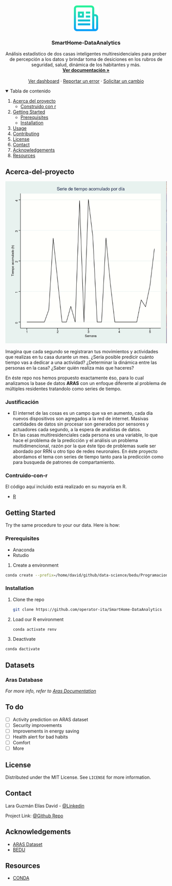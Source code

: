 
<!-- PROJECT LOGO -->
<br />
<p align="center">
  <a href="https://github.com/operator-ita/SmartHome-DataAnalytics">
    <img src="images/logo.png" alt="Logo" width="80" height="80">
  </a>

  <h3 align="center">SmartHome-DataAnalytics</h3>

  <p align="center">
    Análisis estadístico de dos casas inteligentes multiresidenciales para prober de percepción a los datos y brindar toma de desiciones en los rubros de seguridad, salud, dinámica de los habitantes y más.  
    <br />
    <a href="https://github.com/operator-ita/SmartHome-DataAnalytics"><strong>Ver documentación »</strong></a>
    <br />
    <br />
    <a href="https://www.youtube.com/watch?v=7yh9i0PAjck&ab_channel=cosmicrat">Ver dashboard</a>
    ·
    <a href="https://github.com/operator-ita/SmartHome-DataAnalytics/issues">Reportar un error</a>
    ·
    <a href="https://github.com/operator-ita/SmartHome-DataAnalytics/issues">Solicitar un cambio</a>
  </p>
</p>



<!-- TABLE OF CONTENTS -->
<details open="open">
  <summary>Tabla de contenido</summary>
  <ol>
    <li>
      <a href="#Acerca-del-proyecto">Acerca del proyecto</a>
      <ul>
        <li><a href="#Contruido-con-r">Construido con r</a></li>
      </ul>
    </li>
    <li>
      <a href="#Configuraciones iniciales">Getting Started</a>
      <ul>
        <li><a href="#Prerequisitos">Prerequisites</a></li>
        <li><a href="#Instalación">Installation</a></li>
      </ul>
    </li>
    <li><a href="#usage">Usage</a></li>
    <li><a href="#contributing">Contributing</a></li>
    <li><a href="#license">License</a></li>
    <li><a href="#contact">Contact</a></li>
    <li><a href="#acknowledgements">Acknowledgements</a></li>
    <li><a href="#resources">Resources</a></li>
  </ol>
</details>






<!-- ABOUT THE PROJECT -->
## Acerca-del-proyecto

[![Product Name Screen Shot][product-screenshot]](https://bedu.com)



Imagina que cada segundo se registraran tus movimientos y actividades que realizas en tu casa durante un mes. ¿Sería posible predicir cuánto tiempo vas a dedicar a una actividad? ¿Determinar la dinámica entre las personas en la casa? ¿Saber quién realiza más que haceres?

En éste repo nos hemos propuesto exactamente éso, para lo cual analizamos la base de datos __ARAS__  con un enfoque diferente al problema de múltiples residentes tratandolo como series de tiempo.


### Justificación 
* El internet de las cosas es un campo que va en aumento, cada día nuevos dispositivos son agregados a la red de internet. Masivas cantidades de datos sin procesar son generados por sensores y actuadores cada segundo, a la espera de analistas de datos.
* En las casas multiresidenciales cada persona es una variable, lo que hace el problema de la predicción y el análisis un problema multidimencional, razón por la que éste tipo de problemas suele ser abordado por RRN u otro tipo de redes neuronales. En éste proyecto abordamos el tema con series de tiempo tanto para la predicción como para busqueda de patrones de compartamiento. 



### Contruido-con-r

El código aquí incluido está realizado en su mayoría en R.  
* [R](https://rstudio.com/)




<!-- GETTING STARTED -->
## Getting Started
Try the same procedure to your our data. Here is how: 

### Prerequisites
- Anaconda
- Rstudio

1. Create a environment 
  ```sh
  conda create --prefix=/home/david/github/data-science/bedu/Programacion-con-R-Santander/r-environment r-essentials r-base
  ```

### Installation

 
1. Clone the repo
   ```sh
   git clone https://github.com/operator-ita/SmartHome-DataAnalytics
   ```
2. Load our R environment
   ```sh
   conda activate renv
   ```
3. Deactivate
  ```sh
  conda dactivate
  ```



<!-- USAGE EXAMPLES -->
## Datasets

### Aras Database

_For more info, refer to [Aras Documentation](https://www.researchgate.net/publication/261054388_ARAS_Human_Activity_Datasets_in_Multiple_Homes_with_Multiple_Residentsm)_



<!-- CONTRIBUTING -->
## To do

- [ ] Activity prediction on ARAS dataset
- [ ] Security improvements
- [ ] Improvements in energy saving
- [ ] Health alert for bad habits
- [ ] Comfort
- [ ] More

<!-- LICENSE -->
## License

Distributed under the MIT License. See `LICENSE` for more information.


<!-- CONTACT -->
## Contact

Lara Guzmán Elías David - [@Linkedin](https://www.linkedin.com/in/fi-eguzman/) 

Project Link: [@Github Repo](https://github.com/your_username/repo_name)



<!-- ACKNOWLEDGEMENTS -->
## Acknowledgements
* [ARAS Dataset](http://aras.cmpe.boun.edu.tr/download.php)
* [BEDU](https://bedu.org/)

<!-- Resources -->
## Resources
* [CONDA](https://docs.anaconda.com/anaconda/user-guide/tasks/using-r-language/)



<!-- MARKDOWN LINKS & IMAGES -->
<!-- https://www.markdownguide.org/basic-syntax/#reference-style-links -->
[contributors-shield]: https://img.shields.io/github/contributors/othneildrew/Best-README-Template.svg?style=for-the-badge
[contributors-url]: https://github.com/othneildrew/Best-README-Template/graphs/contributors
[forks-shield]: https://img.shields.io/github/forks/othneildrew/Best-README-Template.svg?style=for-the-badge
[forks-url]: https://github.com/othneildrew/Best-README-Template/network/members
[stars-shield]: https://img.shields.io/github/stars/othneildrew/Best-README-Template.svg?style=for-the-badge
[stars-url]: https://github.com/othneildrew/Best-README-Template/stargazers
[issues-shield]: https://img.shields.io/github/issues/othneildrew/Best-README-Template.svg?style=for-the-badge
[issues-url]: https://github.com/othneildrew/Best-README-Template/issues
[license-shield]: https://img.shields.io/github/license/othneildrew/Best-README-Template.svg?style=for-the-badge
[license-url]: https://github.com/othneildrew/Best-README-Template/blob/master/LICENSE.txt
[linkedin-shield]: https://img.shields.io/badge/-LinkedIn-black.svg?style=for-the-badge&logo=linkedin&colorB=555
[linkedin-url]: https://linkedin.com/in/othneildrew
[product-screenshot]: images/demo.gif
